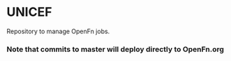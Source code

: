 # UNICEF

Repository to manage OpenFn jobs.

### Note that commits to master will deploy directly to OpenFn.org
